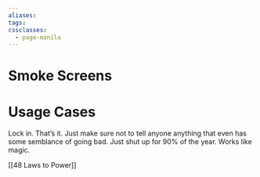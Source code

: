 ```yaml
---
aliases: 
tags: 
cssclasses:
  - page-manila
---
```

# Smoke Screens

# Usage Cases
Lock in. That’s it. Just make sure not to tell anyone anything that even has some semblance of going bad. Just shut up for 90% of the year. Works like magic.

[[48 Laws to Power]]
